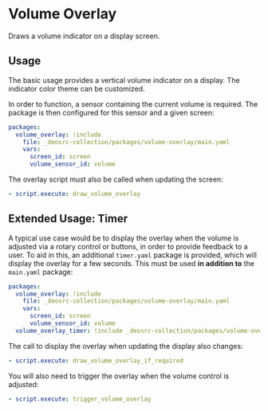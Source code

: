 # Volume Overlay

Draws a volume indicator on a display screen.

## Usage

The basic usage provides a vertical volume indicator on a display. The indicator color theme can be customized.

In order to function, a sensor containing the current volume is required. The package is then configured for this sensor and a given screen:

```yaml
packages:
  volume_overlay: !include
    file: _deosrc-collection/packages/volume-overlay/main.yaml
    vars:
      screen_id: screen
      volume_sensor_id: volume
```

The overlay script must also be called when updating the screen:

```yaml
- script.execute: draw_volume_overlay
```

## Extended Usage: Timer

A typical use case would be to display the overlay when the volume is adjusted via a rotary control or buttons, in order to provide feedback to a user. To aid in this, an additional `timer.yaml` package is provided, which will display the overlay for a few seconds. This must be used **in addition to** the `main.yaml` package:

```yaml
packages:
  volume_overlay: !include
    file: _deosrc-collection/packages/volume-overlay/main.yaml
    vars:
      screen_id: screen
      volume_sensor_id: volume
  volume_overlay_timer: !include _deosrc-collection/packages/volume-overlay/timer.yaml
```

The call to display the overlay when updating the display also changes:

```yaml
- script.execute: draw_volume_overlay_if_required
```

You will also need to trigger the overlay when the volume control is adjusted:

```yaml
- script.execute: trigger_volume_overlay
```

